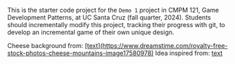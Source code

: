 This is the starter code project for the `Demo 1` project in CMPM 121, Game Development Patterns, at UC Santa Cruz (fall quarter, 2024). Students should incrementally modify this project, tracking their progress with git, to develop an incremental game of their own unique design.

Cheese background from: [\[text\](https://www.dreamstime.com/royalty-free-stock-photos-cheese-mountains-image17580978)](https://www.momdot.com/types-of-cheese/)
Idea inspired from: [text](https://github.com/EllieM-gd/cmpm-121-demo-1)
